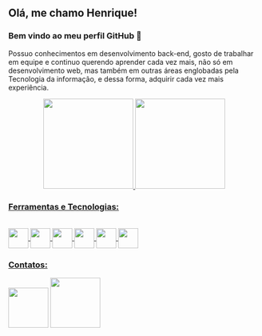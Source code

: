 ## Olá, me chamo Henrique! 
### Bem vindo ao meu perfil GitHub 👋

Possuo conhecimentos em desenvolvimento back-end, gosto de trabalhar em equipe e continuo querendo aprender cada vez mais, não só em desenvolvimento web, mas também em outras áreas englobadas pela Tecnologia da informação, e dessa forma, adquirir cada vez mais experiência.

<div align="center">
  <a href="https://github.com/Ecxpectro">
  <img height="180em" src="https://github-readme-stats.vercel.app/api?username=Ecxpectro&show_icons=true&theme=radical&include_all_commits=true&count_private=true"/>
  <img height="180em" src="https://github-readme-stats.vercel.app/api/top-langs/?username=Ecxpectro&layout=compact&langs_count=7&theme=radical"/>
</div>

### Ferramentas e Tecnologias:

<div style="display: inline_block"><br>
<img src="https://cdn.jsdelivr.net/gh/devicons/devicon/icons/csharp/csharp-line.svg" align="center" width="40" height="40"/>
<img src="https://cdn.jsdelivr.net/gh/devicons/devicon/icons/python/python-original-wordmark.svg" align="center" width="40" height="40"/>
<img src="https://cdn.jsdelivr.net/gh/devicons/devicon/icons/html5/html5-plain-wordmark.svg" align="center" width="40" height="40"/>
<img src="https://cdn.jsdelivr.net/gh/devicons/devicon/icons/css3/css3-plain-wordmark.svg" align="center" width="40" height="40"/>
<img src="https://cdn.jsdelivr.net/gh/devicons/devicon/icons/javascript/javascript-original.svg" align="center" width="40" height="40"/>
<img src="https://cdn.jsdelivr.net/gh/devicons/devicon/icons/microsoftsqlserver/microsoftsqlserver-plain-wordmark.svg" align="center" width="40" height="40"/>



</div>

### Contatos:

<div>
  <a href="mailto:henriquescunha12345@gmail.com"><img src="https://img.shields.io/badge/Gmail-D14836?style=for-the-badge&logo=gmail&logoColor=white" width="80"></a>
  <a href="https://www.linkedin.com/in/henrique-schraiber-cunha-568314234/"><img src="https://img.shields.io/badge/-LinkedIn-%230077B5?style=for-the badge&logo=linkedin&logoColor=white" width="100"></a>
</div>

